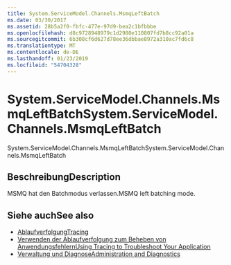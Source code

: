 ```yaml
---
title: System.ServiceModel.Channels.MsmqLeftBatch
ms.date: 03/30/2017
ms.assetid: 28b5a2f0-fbfc-477e-97d9-bea2c1bfbbbe
ms.openlocfilehash: d8c9728948979c1d2980e110807fd7b8cc92a01a
ms.sourcegitcommit: 6b308cf6d627d78ee36dbbae8972a310ac7fd6c8
ms.translationtype: MT
ms.contentlocale: de-DE
ms.lasthandoff: 01/23/2019
ms.locfileid: "54704328"
---
```

# <a name="systemservicemodelchannelsmsmqleftbatch"></a><span data-ttu-id="939a8-102">System.ServiceModel.Channels.MsmqLeftBatch</span><span class="sxs-lookup"><span data-stu-id="939a8-102">System.ServiceModel.Channels.MsmqLeftBatch</span></span>
<span data-ttu-id="939a8-103">System.ServiceModel.Channels.MsmqLeftBatch</span><span class="sxs-lookup"><span data-stu-id="939a8-103">System.ServiceModel.Channels.MsmqLeftBatch</span></span>  
  
## <a name="description"></a><span data-ttu-id="939a8-104">Beschreibung</span><span class="sxs-lookup"><span data-stu-id="939a8-104">Description</span></span>  
 <span data-ttu-id="939a8-105">MSMQ hat den Batchmodus verlassen.</span><span class="sxs-lookup"><span data-stu-id="939a8-105">MSMQ left batching mode.</span></span>  
  
## <a name="see-also"></a><span data-ttu-id="939a8-106">Siehe auch</span><span class="sxs-lookup"><span data-stu-id="939a8-106">See also</span></span>
- [<span data-ttu-id="939a8-107">Ablaufverfolgung</span><span class="sxs-lookup"><span data-stu-id="939a8-107">Tracing</span></span>](../../../../../docs/framework/wcf/diagnostics/tracing/index.md)
- [<span data-ttu-id="939a8-108">Verwenden der Ablaufverfolgung zum Beheben von Anwendungsfehlern</span><span class="sxs-lookup"><span data-stu-id="939a8-108">Using Tracing to Troubleshoot Your Application</span></span>](../../../../../docs/framework/wcf/diagnostics/tracing/using-tracing-to-troubleshoot-your-application.md)
- [<span data-ttu-id="939a8-109">Verwaltung und Diagnose</span><span class="sxs-lookup"><span data-stu-id="939a8-109">Administration and Diagnostics</span></span>](../../../../../docs/framework/wcf/diagnostics/index.md)
